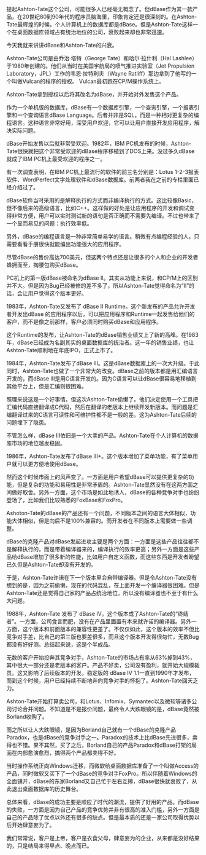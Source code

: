 提起Ashton-Tate这个公司，可能很多人已经毫无概念了。但dBase作为其一款产品，在20世纪80到90年代的程序员脑海里，印象肯定还是很深刻的。在Ashton-Tate最辉煌的时候，个人计算机上的数据库都是dBase。但是Ashton-Tate这样一个在桌面数据库领域占有统治地位的公司，衰败起来却也非常迅速。

今天我就来讲讲dBase和Ashton-Tate的兴衰。

Ashton-Tate公司是由乔治·塔特（George Tate）和哈尔·拉什利（Hal Lashlee）于1980年创建的。他们从当时在美国宇航局的喷气推进实验室（Jet Propulsion Laboratory，JPL）工作的韦恩·拉特利夫（Wayne Ratliff）那边拿到了他写的一个叫做Vulcan的程序的授权。 Vulcan最初跑在CP/M操作系统上。

Ashton-Tate拿到授权以后将其改名为dBase，并开始对外发售这个产品。

作为一个单机版的数据库，dBase有一个数据库引擎，一个查询引擎，一个报表引擎和一个查询语言dBase Language。后者并非是SQL，而是一种相对更复杂的编程语言。这种语言非常好用，深受用户欢迎，它可以让用户直接开发应用程序，解决实际问题。

dBase开始发售以后就非常受欢迎。1982年，IBM PC机发布的时候，Ashton-Tate很快就把这个非常受欢迎的dBase程序移植到了DOS上来。没过多久dBase就成了IBM PC机上最受欢迎的程序之一。

有一次调查表明，在IBM PC机上最流行的软件的前三名分别是：Lotus 1-2-3报表软件、WordPerfect文字处理软件和dBase数据库。前两者我在之前的专栏里面已经介绍过了。

dBase软件当时采用的是解释执行的方式而非编译执行的方式。这比较像Basic，但不像后来的高级语言，比如C++。这样做的好处是让应用程序的开发和调试变得非常方便，用户可以实时测试新的语句是否正确而不需要先编译。不过也带来了一个显而易见的问题：执行效率低。

另外，dBase的编程语言是一种非常简单易学的语言。稍微有点编程经验的人，只需要看看手册很快就能编出功能强大的应用程序。

尽管dBase的售价高达700美元，但这两个特点还是让很多的个人和企业的开发者蜂拥而至，掏腰包购买dBase。

PC机上的第一版dBase被命名为dBase II。其实从功能上来说，和CP/M上的区别并不大。但是因为Bug已经被修的差不多了，所以Ashton-Tate觉得命名为“II”的话，会让用户觉得这个版本更好。

1983年，Ashton-Tate又发布了 dBase II Runtime。这个新发布的产品允许开发者开发出dBase 的应用程序以后，可以把应用程序和Runtime一起发售给他们的客户，而不是像之前那样，客户必须同时购买dBase和应用程序。

这个Runtime的发布，让Ashton-Tate的dBase销售业绩又上了新的高峰。在1983年，dBase已经成为名副其实的桌面数据库的统治者。这一年的销售业绩，也让Ashton-Tate顺利地在年底IPO，正式上市了。

1984年，Ashton-Tate发布了dBase III。这是dBase数据库上的一次大升级。于此同时，Ashton-Tate也做了一个非常大的改变。dBase之前的版本都是用汇编语言开发的，而dBase III是用C语言开发的。因为C语言可以让dBase很容易地移植到其他平台上，但是汇编则很困难。

照理来说这是一个好事情。但这次Ashton-Tate偷懒了。他们决定使用一个工具把汇编代码直接翻译成C代码，然后在翻译的老版本上继续开发新版本。而问题是汇编翻译过来的C语言可读性和可维护性都不是一般的差。这为Ashton-Tate后续的问题埋下了隐患。

不管怎么样，dBase III依旧是一个大卖的产品。Ashton-Tate在个人计算机的数据库市场的地位越发稳固。

1986年，Ashton-Tate发布了dBase III+。这个版本增加了菜单功能，有了菜单用户就可以更方便地使用dBase。

然而这个时候市面上的风声变了。一方面是用户希望dBase可以提供更复杂的功能，但是复杂的功能和易用性是非常矛盾的。Ashton-Tate显然没有在这两方面之间做好取舍。另外一方面，这个市场是如此地诱人，dBase的各种竞争对手也纷纷登场了，比如我们比较熟悉的FoxBase和FoxPro。

Ashoton-Tate的dBase的产品还有一个问题，不同版本之间的语言大体相似，功能大体相似，但是向后不是100%兼容的。而开发者在不同版本上需要做一些调整。

dBase的克隆产品对dBase发起进攻主要是两个方面：一方面是这些产品往往都不是解释执行的，而是带着编译器来的，编译执行的效率更高；另外一方面是这些产品给dBase增加了很多新的性能，比如用户自定义函数，而这些东西是开发者盼望已久但是Ashton-Tate却没有开发的。

于是，Ashton-Tate许诺在下一个版本里会自带编译器。但是令Ashton-Tate没有想到的是，因为之前偷懒，现在的代码混乱，在上面开发一个编译器很困难。但是Ashton-Tate还是觉得自己家的产品占统治地位，所以没有编译器也不至于有什么大问题。

1988年，Ashton-Tate 发布了 dBase IV。这个版本成了Ashton-Tate的“终结者”。一方面，公司食言而肥，没有在产品里面置有本来就许诺的编译器。另外一方面，这个版本和前面版本的兼容性更差了。不仅仅如此，这个版本的效率不但比竞争对手差，比自己的第三版也要差很多，而且这个版本开发得很匆忙，无数Bug都没有好好测。总结起来说，这是个半成品。

无数的客户开始投奔其竞争对手，Ashton-Tate的市场占有率从63%掉到43%，其中很大一部分还是老版本的客户。产品不好卖，公司没有盈利，就开始大规模裁员。这又影响了后续版本的开发。稳定版的 dBase IV 1.1一直到1990年才发布，而到这个时候，用户已经持续不断地奔向竞争对手的怀抱了。Ashton-Tate回天乏力。

Ashton-Tate开始打算卖公司，和Lotus、Infomix、Symantec以及微软等诸多公司讨论合并问题。不知道是不是报价问题，最终令人大跌眼镜的是，dBase竟然被Borland收购了。

而之所以让人大跌眼镜，是因为Borland自己就有一个dBase的克隆产品Paradox，也是dBase的竞争对手之一。Paradox的技术上比dBase先进很多，卖得也不错。果不其然，买了之后，Borland自己的产品Paradox和dBase打架的局面在内部愈演愈烈，搞得两个产品都卖得不好。

当时操作系统正向Windows迁移，而微软给桌面数据库准备了一个叫做Access的产品，同时微软又买下了一个dBase的竞争对手FoxPro。所以伴随着Windows的全面铺开，dBase的东家Borland又自己忙于左右互搏，dBase很快就衰败了，从此退出桌面数据库的历史舞台。

总体来看，dBase的成功主要是顺应了时代的潮流，提供了好用的产品。而dBase的失败，一方面是因为自己产品的竞争优势并非有很高的准入门槛，另外一方面是自己的产品除了优点以外还有很多的缺点。但是最本质的还是一家公司取得优势以后开始肆意妄为了。

我们常常说，客户是上帝，客户是衣食父母，肆意妄为的企业，从来都是没好结果的，只是结局来得早点、晚点而已。